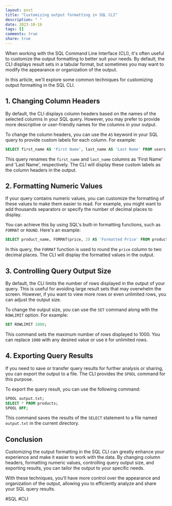 ```yaml
---
layout: post
title: "Customizing output formatting in SQL CLI"
description: " "
date: 2023-10-16
tags: []
comments: true
share: true
---
```


When working with the SQL Command Line Interface (CLI), it's often useful to customize the output formatting to better suit your needs. By default, the CLI displays result sets in a tabular format, but sometimes you may want to modify the appearance or organization of the output.

In this article, we'll explore some common techniques for customizing output formatting in the SQL CLI.

## 1. Changing Column Headers

By default, the CLI displays column headers based on the names of the selected columns in your SQL query. However, you may prefer to provide more descriptive or user-friendly names for the columns in your output.

To change the column headers, you can use the `AS` keyword in your SQL query to provide custom labels for each column. For example:

```sql
SELECT first_name AS 'First Name', last_name AS 'Last Name' FROM users;
```

This query renames the `first_name` and `last_name` columns as 'First Name' and 'Last Name', respectively. The CLI will display these custom labels as the column headers in the output.

## 2. Formatting Numeric Values

If your query contains numeric values, you can customize the formatting of these values to make them easier to read. For example, you might want to add thousands separators or specify the number of decimal places to display.

You can achieve this by using SQL's built-in formatting functions, such as `FORMAT` or `ROUND`. Here's an example:

```sql
SELECT product_name, FORMAT(price, 2) AS 'Formatted Price' FROM products;
```

In this query, the `FORMAT` function is used to round the `price` column to two decimal places. The CLI will display the formatted values in the output.

## 3. Controlling Query Output Size

By default, the CLI limits the number of rows displayed in the output of your query. This is useful for avoiding large result sets that may overwhelm the screen. However, if you want to view more rows or even unlimited rows, you can adjust the output size.

To change the output size, you can use the `SET` command along with the `ROWLIMIT` option. For example:

```sql
SET ROWLIMIT 1000;
```

This command sets the maximum number of rows displayed to 1000. You can replace `1000` with any desired value or use `0` for unlimited rows.

## 4. Exporting Query Results

If you need to save or transfer query results for further analysis or sharing, you can export the output to a file. The CLI provides the `SPOOL` command for this purpose.

To export the query result, you can use the following command:

```sql
SPOOL output.txt;
SELECT * FROM products;
SPOOL OFF;
```

This command saves the results of the `SELECT` statement to a file named `output.txt` in the current directory.

## Conclusion

Customizing the output formatting in the SQL CLI can greatly enhance your experience and make it easier to work with the data. By changing column headers, formatting numeric values, controlling query output size, and exporting results, you can tailor the output to your specific needs.

With these techniques, you'll have more control over the appearance and organization of the output, allowing you to efficiently analyze and share your SQL query results.

\#SQL \#CLI